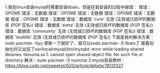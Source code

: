 1.我在linux安装mysql时需要安装libaio，但是在我安装的过程中报错：
错误：GPGME 错误：无数据
错误：GPGME 错误：无数据
错误：GPGME 错误：无数据
错误：GPGME 错误：无数据
错误：数据库 'core' 无效 (无效或已损坏的数据库 (PGP 签名))
错误：数据库 'extra' 无效 (无效或已损坏的数据库 (PGP 签名))
错误：数据库 'community' 无效 (无效或已损坏的数据库 (PGP 签名))
错误：数据库 'multilib' 无效 (无效或已损坏的数据库 (PGP 签名))
下面是我的解决方案：
sudo pacman -Syy
更新一下就好了，就可以sudo pacman -S libaio了
接着初始化时又出现了usr/local/mysql/bin/mysqld: error while loading shared libraries: libnuma.so.1: cannot open shared object file: No such file or directory
解决：sudo pacman -S numctal
2.mysql安装教材：https://blog.csdn.net/sweetgirl520/article/details/78131327

